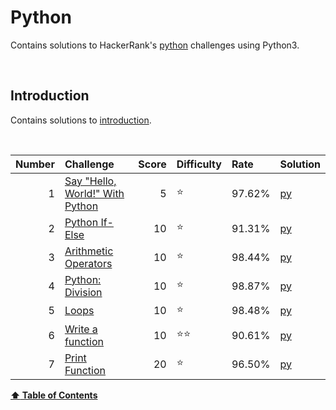 
# Python
Contains solutions to HackerRank's [python](https://www.hackerrank.com/domains/python) challenges using Python3.

<br/>

## Introduction
Contains solutions to [introduction](https://www.hackerrank.com/domains/python?filters%5Bsubdomains%5D%5B%5D=py-introduction).

<br/>

Number   |   Challenge                                                                                   |   Score   |   Difficulty     |   Rate     |   Solution                                                                                                                
--:      |   :--                                                                                         |   --:     |   :--            |   :--      |   :--                                                                                                                     
1        |   [Say "Hello, World!" With Python](https://www.hackerrank.com/challenges/py-hello-world)     |   5       |   :star:         |   97.62%   |   [py](https://github.com/jaimiles23/HackerRank_Solutions/blob/master/python/01_introduction/1_sayhelloworldwithpython.py)
2        |   [Python If-Else](https://www.hackerrank.com/challenges/py-if-else/problem)                  |   10      |   :star:         |   91.31%   |   [py](https://github.com/jaimiles23/HackerRank_Solutions/blob/master/python/01_introduction/2_pythonif-else.py)          
3        |   [Arithmetic Operators](https://www.hackerrank.com/challenges/python-arithmetic-operators)   |   10      |   :star:         |   98.44%   |   [py](https://github.com/jaimiles23/HackerRank_Solutions/blob/master/python/01_introduction/3_arithmeticoperators.py)    
4        |   [Python: Division](https://www.hackerrank.com/challenges/python-division)                   |   10      |   :star:         |   98.87%   |   [py](https://github.com/jaimiles23/HackerRank_Solutions/blob/master/python/01_introduction/4_pythondivision.py)         
5        |   [Loops](https://www.hackerrank.com/challenges/python-loops)                                 |   10      |   :star:         |   98.48%   |   [py](https://github.com/jaimiles23/HackerRank_Solutions/blob/master/python/01_introduction/5_loops.py)                  
6        |   [Write a function](https://www.hackerrank.com/challenges/write-a-function)                  |   10      |   :star::star:   |   90.61%   |   [py](https://github.com/jaimiles23/HackerRank_Solutions/blob/master/python/01_introduction/6_writeafunction.py)         
7        |   [Print Function](https://www.hackerrank.com/challenges/python-print)                        |   20      |   :star:         |   96.50%   |   [py](https://github.com/jaimiles23/HackerRank_Solutions/blob/master/python/01_introduction/7_printfunction.py)          



<b><a href="#hackerrank">:arrow_up: Table of Contents</a></b>
<br/>
<br/>


